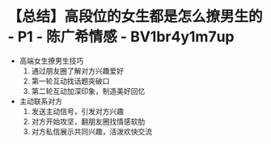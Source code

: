 # 【总结】高段位的女生都是怎么撩男生的 - P1 - 陈广希情感 - BV1br4y1m7up

-   高端女生撩男生技巧
    1.  通过朋友圈了解对方兴趣爱好
    2.  第一轮互动找话题突破口
    3.  第二轮互动加深印象，制造美好回忆
-   主动联系对方
    1.  发送主动信号，引发对方兴趣
    2.  对方开始攻坚，翻朋友圈找情感软肋
    3.  对方私信展示共同兴趣，活泼欢快交流